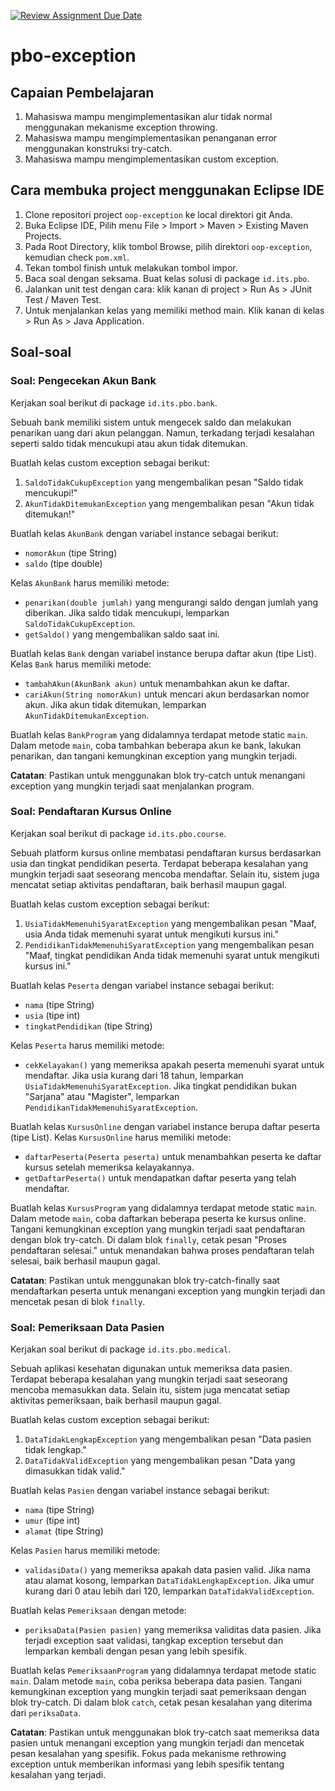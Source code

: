 [![Review Assignment Due Date](https://classroom.github.com/assets/deadline-readme-button-24ddc0f5d75046c5622901739e7c5dd533143b0c8e959d652212380cedb1ea36.svg)](https://classroom.github.com/a/CQ_ZjzT_)
# pbo-exception

## Capaian Pembelajaran

1. Mahasiswa mampu mengimplementasikan alur tidak normal menggunakan mekanisme exception throwing.
2. Mahasiswa mampu mengimplementasikan penanganan error menggunakan konstruksi try-catch.
3. Mahasiswa mampu mengimplementasikan custom exception.


## Cara membuka project menggunakan Eclipse IDE

1. Clone repositori project `oop-exception` ke local direktori git Anda.
2. Buka Eclipse IDE, Pilih menu File > Import > Maven > Existing Maven Projects.
3. Pada Root Directory, klik tombol Browse, pilih direktori `oop-exception`, kemudian check `pom.xml`.
4. Tekan tombol finish untuk melakukan tombol impor.
5. Baca soal dengan seksama. Buat kelas solusi di package `id.its.pbo`.
6. Jalankan unit test dengan cara: klik kanan di project > Run As > JUnit Test / Maven Test.
7. Untuk menjalankan kelas yang memiliki method main. Klik kanan di kelas > Run As > Java Application.

## Soal-soal

### Soal: Pengecekan Akun Bank

Kerjakan soal berikut di package `id.its.pbo.bank`.

Sebuah bank memiliki sistem untuk mengecek saldo dan melakukan penarikan uang dari akun pelanggan. Namun, terkadang terjadi kesalahan seperti saldo tidak mencukupi atau akun tidak ditemukan.

Buatlah kelas custom exception sebagai berikut:
1. `SaldoTidakCukupException` yang mengembalikan pesan "Saldo tidak mencukupi!"
2. `AkunTidakDitemukanException` yang mengembalikan pesan "Akun tidak ditemukan!"

Buatlah kelas `AkunBank` dengan variabel instance sebagai berikut:
- `nomorAkun` (tipe String)
- `saldo` (tipe double)

Kelas `AkunBank` harus memiliki metode:
- `penarikan(double jumlah)` yang mengurangi saldo dengan jumlah yang diberikan. Jika saldo tidak mencukupi, lemparkan `SaldoTidakCukupException`.
- `getSaldo()` yang mengembalikan saldo saat ini.

Buatlah kelas `Bank` dengan variabel instance berupa daftar akun (tipe List<AkunBank>). Kelas `Bank` harus memiliki metode:
- `tambahAkun(AkunBank akun)` untuk menambahkan akun ke daftar.
- `cariAkun(String nomorAkun)` untuk mencari akun berdasarkan nomor akun. Jika akun tidak ditemukan, lemparkan `AkunTidakDitemukanException`.

Buatlah kelas `BankProgram` yang didalamnya terdapat metode static `main`. Dalam metode `main`, coba tambahkan beberapa akun ke bank, lakukan penarikan, dan tangani kemungkinan exception yang mungkin terjadi.

**Catatan**: Pastikan untuk menggunakan blok try-catch untuk menangani exception yang mungkin terjadi saat menjalankan program.

### Soal: Pendaftaran Kursus Online

Kerjakan soal berikut di package `id.its.pbo.course`.

Sebuah platform kursus online membatasi pendaftaran kursus berdasarkan usia dan tingkat pendidikan peserta. Terdapat beberapa kesalahan yang mungkin terjadi saat seseorang mencoba mendaftar. Selain itu, sistem juga mencatat setiap aktivitas pendaftaran, baik berhasil maupun gagal.

Buatlah kelas custom exception sebagai berikut:
1. `UsiaTidakMemenuhiSyaratException` yang mengembalikan pesan "Maaf, usia Anda tidak memenuhi syarat untuk mengikuti kursus ini."
2. `PendidikanTidakMemenuhiSyaratException` yang mengembalikan pesan "Maaf, tingkat pendidikan Anda tidak memenuhi syarat untuk mengikuti kursus ini."

Buatlah kelas `Peserta` dengan variabel instance sebagai berikut:
- `nama` (tipe String)
- `usia` (tipe int)
- `tingkatPendidikan` (tipe String)

Kelas `Peserta` harus memiliki metode:
- `cekKelayakan()` yang memeriksa apakah peserta memenuhi syarat untuk mendaftar. Jika usia kurang dari 18 tahun, lemparkan `UsiaTidakMemenuhiSyaratException`. Jika tingkat pendidikan bukan "Sarjana" atau "Magister", lemparkan `PendidikanTidakMemenuhiSyaratException`.

Buatlah kelas `KursusOnline` dengan variabel instance berupa daftar peserta (tipe List<Peserta>). Kelas `KursusOnline` harus memiliki metode:
- `daftarPeserta(Peserta peserta)` untuk menambahkan peserta ke daftar kursus setelah memeriksa kelayakannya.
- `getDaftarPeserta()` untuk mendapatkan daftar peserta yang telah mendaftar.

Buatlah kelas `KursusProgram` yang didalamnya terdapat metode static `main`. Dalam metode `main`, coba daftarkan beberapa peserta ke kursus online. Tangani kemungkinan exception yang mungkin terjadi saat pendaftaran dengan blok try-catch. Di dalam blok `finally`, cetak pesan "Proses pendaftaran selesai." untuk menandakan bahwa proses pendaftaran telah selesai, baik berhasil maupun gagal.

**Catatan**: Pastikan untuk menggunakan blok try-catch-finally saat mendaftarkan peserta untuk menangani exception yang mungkin terjadi dan mencetak pesan di blok `finally`.

### Soal: Pemeriksaan Data Pasien

Kerjakan soal berikut di package `id.its.pbo.medical`.

Sebuah aplikasi kesehatan digunakan untuk memeriksa data pasien. Terdapat beberapa kesalahan yang mungkin terjadi saat seseorang mencoba memasukkan data. Selain itu, sistem juga mencatat setiap aktivitas pemeriksaan, baik berhasil maupun gagal.

Buatlah kelas custom exception sebagai berikut:
1. `DataTidakLengkapException` yang mengembalikan pesan "Data pasien tidak lengkap."
2. `DataTidakValidException` yang mengembalikan pesan "Data yang dimasukkan tidak valid."

Buatlah kelas `Pasien` dengan variabel instance sebagai berikut:
- `nama` (tipe String)
- `umur` (tipe int)
- `alamat` (tipe String)

Kelas `Pasien` harus memiliki metode:
- `validasiData()` yang memeriksa apakah data pasien valid. Jika nama atau alamat kosong, lemparkan `DataTidakLengkapException`. Jika umur kurang dari 0 atau lebih dari 120, lemparkan `DataTidakValidException`.

Buatlah kelas `Pemeriksaan` dengan metode:
- `periksaData(Pasien pasien)` yang memeriksa validitas data pasien. Jika terjadi exception saat validasi, tangkap exception tersebut dan lemparkan kembali dengan pesan yang lebih spesifik.

Buatlah kelas `PemeriksaanProgram` yang didalamnya terdapat metode static `main`. Dalam metode `main`, coba periksa beberapa data pasien. Tangani kemungkinan exception yang mungkin terjadi saat pemeriksaan dengan blok try-catch. Di dalam blok `catch`, cetak pesan kesalahan yang diterima dari `periksaData`.

**Catatan**: Pastikan untuk menggunakan blok try-catch saat memeriksa data pasien untuk menangani exception yang mungkin terjadi dan mencetak pesan kesalahan yang spesifik. Fokus pada mekanisme rethrowing exception untuk memberikan informasi yang lebih spesifik tentang kesalahan yang terjadi.